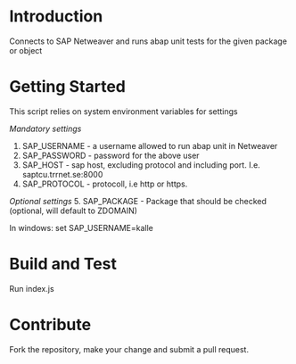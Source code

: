 # Introduction 
Connects to SAP Netweaver and runs abap unit tests for the given package or object

# Getting Started
This script relies on system environment variables for settings

_Mandatory settings_
1.	SAP_USERNAME - a username allowed to run abap unit in Netweaver
2.	SAP_PASSWORD - password for the above user
3.	SAP_HOST - sap host, excluding protocol and including port. I.e. saptcu.trrnet.se:8000
4.  SAP_PROTOCOL - protocoll, i.e http or https.

_Optional settings_
5.  SAP_PACKAGE - Package that should be checked (optional, will default to ZDOMAIN)

In windows: set SAP_USERNAME=kalle

# Build and Test
Run index.js

# Contribute
Fork the repository, make your change and submit a pull request.
